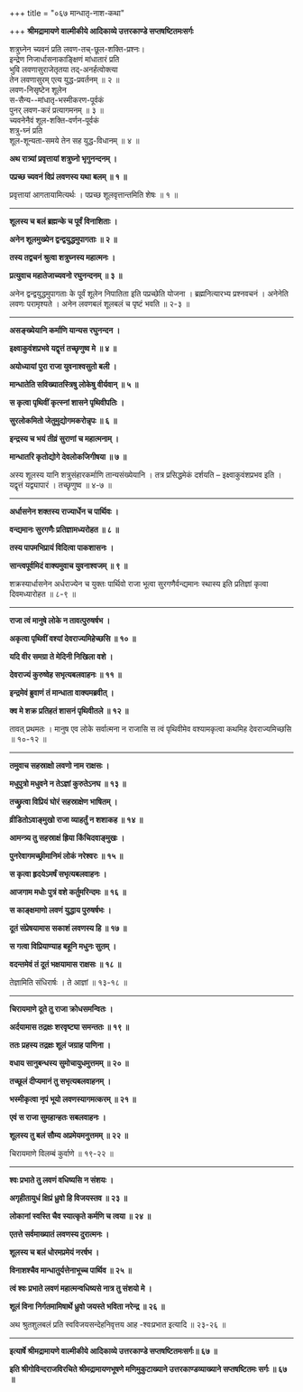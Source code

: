 +++
title = "०६७ मान्धातृ-नाश-कथा"

+++
**श्रीमद्रामायणे वाल्मीकीये आदिकाव्ये उत्तरकाण्डे सप्तषष्टितमःसर्गः**

शत्रुघ्नेन च्यवनं प्रति लवण-तच्-छूल-शक्ति-प्रश्नः।  
इन्द्रेण निजार्धासनाकाङ्क्षिणं मांधातारं प्रति  
भुवि लवणासुराजेतृतया तद्-अनर्हत्वोक्त्या  
तेन लवणासुरम् एत्य युद्ध-प्रवर्तनम् ॥ २ ॥  
लवण-निसृष्टेन शूलेन  
स-सैन्य--मांधातृ-भस्मीकरण-पूर्वकं  
पुनर् लवण-करं प्रत्यागमनम् ॥ ३ ॥  
च्यवनेनैवं शूल-शक्ति-वर्णन-पूर्वकं  
शत्रु-घ्नं प्रति  
शूल-शून्यता-समये तेन सह युद्ध-विधानम् ॥ ४ ॥

**अथ रात्र्यां प्रवृत्तायां शत्रुघ्नो भृगुनन्दनम् ।**

**पप्रच्छ च्यवनं विप्रं लवणस्य यथा बलम् ॥ १ ॥**

प्रवृत्तायां आगतायामित्यर्थः । पप्रच्छ शूलवृत्तान्तमिति शेषः ॥ १ ॥

****

**शूलस्य च बलं ब्रह्मन्के च पूर्वं विनाशिताः ।**

**अनेन शूलमुख्येन द्वन्द्वयुद्धमुपागताः ॥ २ ॥**

**तस्य तद्वचनं श्रुत्वा शत्रुघ्नस्य महात्मनः ।**

**प्रत्युवाच महातेजाच्यवनो रघुनन्दनम् ॥ ३ ॥**

अनेन द्वन्द्वयुद्धमुपागताः के पूर्वं शूलेन निपातिता इति पप्रच्छेति योजना । ब्रह्मनित्यारभ्य प्रश्नवचनं । अनेनेति लवणः परामृश्यते । अनेन लवणबलं शूलबलं च पृष्टं भवति ॥ २-३ ॥

****

**असङ्ख्येयानि कर्माणि यान्यस रघुनन्दन ।**

**इक्ष्वाकुवंशप्रभवे यद्वृत्तं तच्छृणुष्व मे ॥ ४ ॥**

**अयोध्यायां पुरा राजा युवनाश्वसुतो बली ।**

**मान्धातेति सविख्यातस्त्रिषु लोकेषु वीर्यवान् ॥ ५ ॥**

**स कृत्वा पृथिवीं कृत्स्नां शासने पृथिवीपतिः ।**

**सुरलोकमितो जेतुमुद्योगमकरोन्नृपः ॥ ६ ॥**

**इन्द्रस्य च भयं तीव्रं सुराणां च महात्मनाम् ।**

**मान्धातरि कृतोद्योगे देवलोकजिगीषया ॥ ७ ॥**

अस्य शूलस्य यानि शत्रुसंहारकर्माणि तान्यसंख्येयानि । तत्र प्रसिद्धमेकं दर्शयति – इक्ष्वाकुवंशप्रभव इति । यद्वृत्तं यद्व्यापारं । तच्छृणुष्व ॥ ४-७ ॥

****

**अर्धासनेन शक्तस्य राज्यार्धेन च पार्थिवः ।**

**वन्द्यमानः सुरगणैः प्रतिज्ञामध्यरोहत ॥ ८ ॥**

**तस्य पापमभिप्रायं विदित्वा पाकशासनः ।**

**सान्त्वपूर्वमिदं वाक्यमुवाच युवनाश्वजम् ॥ ९ ॥**

शक्रस्यार्धासनेन अर्धराज्येन च युक्तः पार्थिवो राजा भूत्वा सुरगणैर्वन्द्यमानः स्थास्य इति प्रतिज्ञां कृत्वा दिवमध्यारोहत ॥ ८-९ ॥

****

**राजा त्वं मानुषे लोके न तावत्पुरुषर्षभ ।**

**अकृत्वा पृथिवीं वश्यां देवराज्यमिहेच्छसि ॥ १० ॥**

**यदि वीर समग्रा ते मेदिनी निखिला वशे ।**

**देवराज्यं कुरुष्वेह सभृत्यबलवाहनः ॥ ११ ॥**

**इन्द्रमेवं ब्रुवाणं तं मान्धाता वाक्यमब्रवीत् ।**

**क्व मे शक्र प्रतिहतं शासनं पृथिवीतले ॥ १२ ॥**

तावत् प्रथमतः । मानुष एव लोके सर्वात्मना न राजासि स त्वं पृथिवीमेव वश्यामकृत्वा कथमिह देवराज्यमिच्छसि ॥ १०-१२ ॥

****

**तमुवाच सहस्राक्षो लवणो नाम राक्षसः ।**

**मधुपुत्रो मधुवने न तेऽज्ञां कुरुतेऽनघ ॥ १३ ॥**

**तच्छ्रुत्वा विप्रियं घोरं सहस्राक्षेण भाषितम् ।**

**व्रीडितोऽवाङ्मुखो राजा व्याहर्तुं न शशाकह ॥ १४ ॥**

**आमन्त्र्य तु सहस्राक्षं ह्रिया किंचिदवाङ्मुखः ।**

**पुनरेवागमच्छ्रीमानिमं लोकं नरेश्वरः ॥ १५ ॥**

**स कृत्वा हृदयेऽमर्षं सभृत्यबलवाहनः ।**

**आजगाम मधोः पुत्रं वशे कर्तुमरिन्दमः ॥ १६ ॥**

**स काङ्क्षमाणो लवणं युद्धाय पुरुषर्षभः ।**

**दूतं संप्रेषयामास सकाशं लवणस्य हि ॥ १७ ॥**

**स गत्वा विप्रियाण्याह बहूनि मधुनः सुतम् ।**

**वदन्तमेवं तं दूतं भक्षयामास राक्षसः ॥ १८ ॥**

तेज्ञामिति संधिरार्षः । ते आज्ञां ॥ १३-१८ ॥

****

**चिरायमाणे दूते तु राजा क्रोधसमन्वितः ।**

**अर्दयामास तद्रक्षः शरवृष्ट्या समन्ततः ॥ १९ ॥**

**ततः प्रहस्य तद्रक्षः शूलं जग्राह पाणिना ।**

**वधाय सानुबन्धस्य सुमोचायुधमुत्तमम् ॥ २० ॥**

**तच्छूलं दीप्यमानं तु सभृत्यबलवाहनम् ।**

**भस्मीकृत्वा नृपं भूयो लवणस्यागमत्करम् ॥ २१ ॥**

**एवं स राजा सुमहान्हतः सबलवाहनः ।**

**शूलस्य तु बलं सौम्य अप्रमेयमनुत्तमम् ॥ २२ ॥**

चिरायमाणे विलम्बं कुर्वाणे ॥ १९-२२ ॥

****

**श्वः प्रभाते तु लवणं वधिष्यसि न संशयः ।**

**अगृहीतायुधं क्षिप्रं ध्रुवो हि विजयस्तव ॥ २३ ॥**

**लोकानां स्वस्ति चैव स्यात्कृते कर्मणि च त्वया ॥ २४ ॥**

**एतत्ते सर्वमाख्यातं लवणस्य दुरात्मनः ।**

**शूलस्य च बलं धोरमप्रमेयं नरर्षभ ।**

**विनाशश्चैव मान्धातुर्यत्तेनाभूच्च पार्थिव ॥ २५ ॥**

**त्वं श्वः प्रभाते लवणं महात्मन्वधिष्यसे नात्र तु संशयो मे ।**

**शूलं विना निर्गतमामिषार्थे ध्रुवो जयस्ते भविता नरेन्द्र ॥ २६ ॥**

अथ श्रुतशुलबलं प्रति स्वविजयसन्देहनिवृत्तय आह -श्वःप्रभात इत्यादि ॥ २३-२६ ॥

****

**इत्यार्षे श्रीमद्रामायणे वाल्मीकीये आदिकाव्ये उत्तरकाण्डे सप्तषष्टितमःसर्गः॥ ६७ ॥**

**इति श्रीगोविन्दराजविरचिते श्रीमद्रामायणभूषणे मणिमुकुटाख्याने उत्तरकाण्डव्याख्याने सप्तषष्टितमः सर्गः ॥ ६७ ॥**
